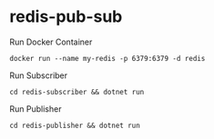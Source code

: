 # redis-pub-sub

Run Docker Container

```
docker run --name my-redis -p 6379:6379 -d redis
```

Run Subscriber
```
cd redis-subscriber && dotnet run
```

Run Publisher
```
cd redis-publisher && dotnet run
```
